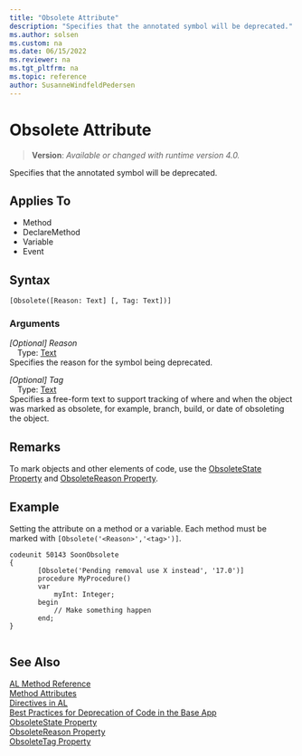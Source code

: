 ```yaml
---
title: "Obsolete Attribute"
description: "Specifies that the annotated symbol will be deprecated."
ms.author: solsen
ms.custom: na
ms.date: 06/15/2022
ms.reviewer: na
ms.tgt_pltfrm: na
ms.topic: reference
author: SusanneWindfeldPedersen
---
```

[//]: # (START>DO_NOT_EDIT)
[//]: # (IMPORTANT:Do not edit any of the content between here and the END>DO_NOT_EDIT.)
[//]: # (Any modifications should be made in the .xml files in the ModernDev repo.)

# Obsolete Attribute
> **Version**: _Available or changed with runtime version 4.0._

Specifies that the annotated symbol will be deprecated.


## Applies To

- Method
- DeclareMethod
- Variable
- Event


## Syntax

```AL
[Obsolete([Reason: Text] [, Tag: Text])]
```

### Arguments
*[Optional] Reason*  
&emsp;Type: [Text](../methods-auto/text/text-data-type.md)  
Specifies the reason for the symbol being deprecated.  

*[Optional] Tag*  
&emsp;Type: [Text](../methods-auto/text/text-data-type.md)  
Specifies a free-form text to support tracking of where and when the object was marked as obsolete, for example, branch, build, or date of obsoleting the object.  

[//]: # (IMPORTANT: END>DO_NOT_EDIT)

## Remarks

To mark objects and other elements of code, use the [ObsoleteState Property](../properties/devenv-obsoletestate-property.md) and [ObsoleteReason Property](../properties/devenv-obsoletereason-property.md).

## Example
Setting the attribute on a method or a variable. Each method must be marked with `[Obsolete('<Reason>','<tag>')]`.
    
```AL
codeunit 50143 SoonObsolete
{    
       [Obsolete('Pending removal use X instead', '17.0')]
       procedure MyProcedure()
       var
           myInt: Integer;
       begin
           // Make something happen
       end;
}    
    
```
     
## See Also

[AL Method Reference](../methods-auto/library.md)  
[Method Attributes](devenv-obsolete-attribute.md)  
[Directives in AL](../directives/devenv-directives-in-al.md)  
[Best Practices for Deprecation of Code in the Base App](../devenv-deprecation-guidelines.md)  
[ObsoleteState Property](../properties/devenv-obsoletestate-property.md)  
[ObsoleteReason Property](../properties/devenv-obsoletereason-property.md)  
[ObsoleteTag Property](../properties/devenv-obsoletetag-property.md)  